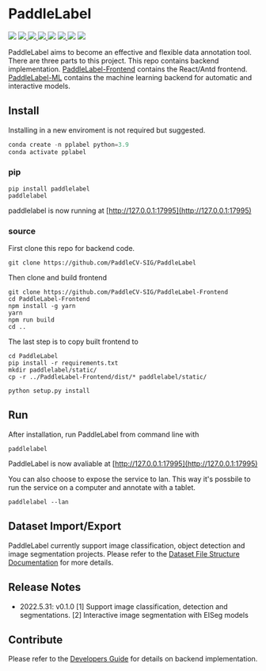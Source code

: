 # PaddleLabel


<p>
<img src="https://img.shields.io/badge/python-3.7+-blue.svg">
<a href="https://pypi.org/project/paddlelabel/"> <img src="https://img.shields.io/pypi/v/paddlelabel?color=blue"/> </a>
<a href="https://github.com/PaddleCV-SIG/PaddleLabel/blob/develop/LICENSE"> <img src="https://img.shields.io/badge/License-Apache_2.0-blue.svg"/> </a>
<a href="https://paddlecv-sig.github.io/PaddleLabel/"><img src="https://img.shields.io/github/stars/PaddleCV-SIG/PaddleLabel?color=blue" /> </a>
<a href="https://github.com/PaddleCV-SIG/PaddleLabel/network/members"> <img src="https://img.shields.io/github/forks/PaddleCV-SIG/PaddleLabel?color=blue"/></a>
<a href="https://pypistats.org/packages/paddlelabel"><img src="https://img.shields.io/pypi/dm/paddlelabel?color=blue"/> </a>
<a href="https://pepy.tech/project/paddlelabel"><img src="https://static.pepy.tech/personalized-badge/paddlelabel?period=total&units=international_system&left_color=grey&right_color=blue&left_text=Total%20Downloads"/></a>
<img src="https://img.shields.io/badge/os-linux%2C%20windows%2C%20macos-blue.svg"/>
</p>
</div>

<!-- <a href=""><img src="https://img.shields.io/badge/QQ_Group-1234567-52B6EF?style=social&logo=tencent-qq&logoColor=000&logoWidth=20"></a> -->

PaddleLabel aims to become an effective and flexible data annotation tool. There are three parts to this project. This repo contains backend implementation. [PaddleLabel-Frontend](https://github.com/PaddleCV-SIG/PaddleLabel-Frontend) contains the React/Antd frontend. [PaddleLabel-ML](https://github.com/PaddleCV-SIG/PaddleLabel-ML) contains the machine learning backend for automatic and interactive models.

## Install

Installing in a new enviroment is not required but suggested.

```python
conda create -n pplabel python=3.9
conda activate pplabel
```

### pip

```shell
pip install paddlelabel
paddlelabel
```

paddlelabel is now running at [http://127.0.0.1:17995](http://127.0.0.1:17995)

### source

First clone this repo for backend code.

```shell
git clone https://github.com/PaddleCV-SIG/PaddleLabel
```

Then clone and build frontend

```shell
git clone https://github.com/PaddleCV-SIG/PaddleLabel-Frontend
cd PaddleLabel-Frontend
npm install -g yarn
yarn
npm run build
cd ..
```

The last step is to copy built frontend to

```shell
cd PaddleLabel
pip install -r requirements.txt
mkdir paddlelabel/static/
cp -r ../PaddleLabel-Frontend/dist/* paddlelabel/static/

python setup.py install
```

## Run

After installation, run PaddleLabel from command line with

```shell
paddlelabel
```

PaddleLabel is now avaliable at [http://127.0.0.1:17995](http://127.0.0.1:17995)

You can also choose to expose the service to lan. This way it's possbile to run the service on a computer and annotate with a tablet.

```shell
paddlelabel --lan
```

## Dataset Import/Export

PaddleLabel currently support image classification, object detection and image segmentation projects. Please refer to the [Dataset File Structure Documentation](project/dataset_file_structure.md) for more details.

## Release Notes

- 2022.5.31: v0.1.0 \[1\] Support image classification, detection and segmentations. \[2\] Interactive image segmentation with EISeg models

## Contribute

Please refer to the [Developers Guide](developers_guide.md) for details on backend implementation.
